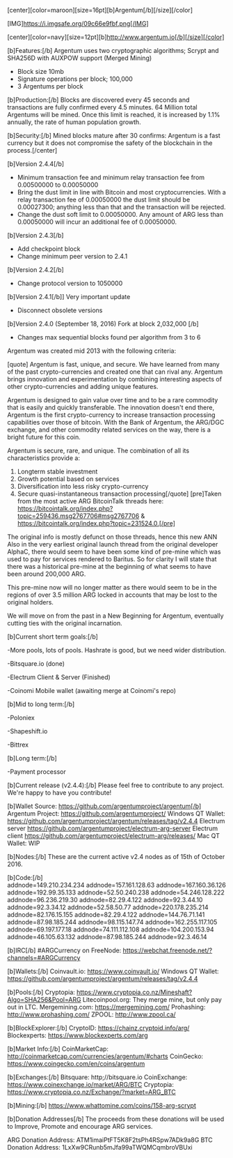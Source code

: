 
[center][color=maroon][size=16pt][b]Argentum[/b][/size][/color]


[IMG]https://i.imgsafe.org/09c66e9fbf.png[/IMG]


[center][color=navy][size=12pt][b]http://www.argentum.io[/b][/size][/color]



[b]Features:[/b]
Argentum uses two cryptographic algorithms; Scrypt and SHA256D with AUXPOW support (Merged Mining)
- Block size 10mb
- Signature operations per block; 100,000
- 3 Argentums per block

[b]Production:[/b]
Blocks are discovered every 45 seconds and transactions are fully confirmed every 4.5 minutes. 64 Million total Argentums will be mined. Once this limit is reached, it is increased by 1.1% annually, the rate of human population growth.

[b]Security:[/b] 
Mined blocks mature after 30 confirms: Argentum is a fast currency but it does not compromise the safety of the blockchain in the process.[/center]

[b]Version 2.4.4[/b]
- Minimum transaction fee and minimum relay transaction fee from 0.00500000 to 0.00050000
- Bring the dust limit in line with Bitcoin and most cryptocurrencies. With a relay transaction fee of 0.00050000 the dust limit should be 0.00027300; anything less than that and the transaction will be rejected.
- Change the dust soft limit to 0.00050000. Any amount of ARG less than 0.00050000 will incur an additional fee of 0.00050000.

[b]Version 2.4.3[/b]
- Add checkpoint block
- Change minimum peer version to 2.4.1

[b]Version 2.4.2[/b]
- Change protocol version to 1050000

[b]Version 2.4.1[/b]] Very important update
- Disconnect obsolete versions

[b]Version 2.4.0 (September 18, 2016) Fork at block 2,032,000 [/b]
- Changes max sequential blocks found per algorithm from 3 to 6

Argentum was created mid 2013 with the following criteria:

[quote]
Argentum is fast, unique, and secure. We have learned from many of the past crypto-currencies and created one that can rival any. Argentum brings innovation and experimentation by combining interesting aspects of other crypto-currencies and adding unique features.

Argentum is designed to gain value over time and to be a rare commodity that is easily and quickly transferable. The innovation doesn't end there, Argentum is the first crypto-currency to increase transaction processing capabilities over those of bitcoin. With the Bank of Argentum, the ARG/DGC exchange, and other commodity related services on the way, there is a bright future for this coin.

Argentum is secure, rare, and unique. The combination of all its characteristics provide a:
1. Longterm stable investment
2. Growth potential based on services
3. Diversification into less risky crypto-currency
4. Secure quasi-instantaneous transaction processing[/quote]
[pre]Taken from the most active ARG BitcoinTalk threads here: https://bitcointalk.org/index.php?topic=259436.msg2767706#msg2767706 & https://bitcointalk.org/index.php?topic=231524.0.[/pre]

The original info is mostly defunct on those threads, hence this new ANN
Also in the very earliest original launch thread from the original developer AlphaC, there would seem to have been some kind of pre-mine which was used to pay for services rendered to Baritus. So for clarity I will state that there was a historical pre-mine at the beginning of what seems to have been around 200,000 ARG.

This pre-mine now will no longer matter as there would seem to be in the regions of over 3.5 million ARG locked in accounts that may be lost to the original holders.

We will move on from the past in a New Beginning for Argentum, eventually cutting ties with the original incarnation.


[b]Current short term goals:[/b]

-More pools, lots of pools. Hashrate is good, but we need wider distribution.

-Bitsquare.io (done)

-Electrum Client & Server (Finished)

-Coinomi Mobile wallet (awaiting merge at Coinomi's repo)

[b]Mid to long term:[/b]

-Poloniex

-Shapeshift.io

-Bittrex

[b]Long term:[/b]

-Payment processor


[b]Current release (v2.4.4):[/b] 
Please feel free to contribute to any project. We're happy to have you contribute!

[b]Wallet Source: https://github.com/argentumproject/argentum[/b]
Argentum Project: https://github.com/argentumproject/
Windows QT Wallet: https://github.com/argentumproject/argentum/releases/tag/v2.4.4
Electrum server https://github.com/argentumproject/electrum-arg-server 
Electrum client https://github.com/argentumproject/electrum-arg/releases/
Mac QT Wallet: WIP

[b]Nodes:[/b]
These are the current active v2.4 nodes as of 15th of October 2016.

[b]Code:[/b]  
addnode=149.210.234.234
addnode=157.161.128.63
addnode=167.160.36.126
addnode=192.99.35.133
addnode=52.50.240.238
addnode=54.246.128.222
addnode=96.236.219.30
addnode=82.29.4.122
addnode=92.3.44.10
addnode=92.3.34.12
addnode=52.58.50.77
addnode=220.178.235.214
addnode=82.176.15.155
addnode=82.29.4.122
addnode=144.76.71.141
addnode=87.98.185.244
addnode=98.115.147.74
addnode=162.255.117.105
addnode=69.197.177.18
addnode=74.111.112.108
addnode=104.200.153.94
addnode=46.105.63.132
addnode=87.98.185.244
addnode=92.3.46.14 

[b]IRC[/b]
#ARGCurrency on FreeNode: https://webchat.freenode.net/?channels=#ARGCurrency

[b]Wallets:[/b]
Coinvault.io: https://www.coinvault.io/
Windows QT Wallet: https://github.com/argentumproject/argentum/releases/tag/v2.4.4


[b]Pools:[/b]
Cryptopia: https://www.cryptopia.co.nz/Mineshaft?Algo=SHA256&Pool=ARG
Litecoinpool.org: They merge mine, but only pay out in LTC.
Mergemining.com: https://mergemining.com/
Prohashing: http://www.prohashing.com/
ZPOOL: http://www.zpool.ca/

[b]BlockExplorer:[/b]
CryptoID: https://chainz.cryptoid.info/arg/
Blockexperts: https://www.blockexperts.com/arg

[b]Market Info:[/b]
CoinMarketCap: http://coinmarketcap.com/currencies/argentum/#charts
CoinGecko: https://www.coingecko.com/en/coins/argentum

[b]Exchanges:[/b]
Bitsquare: http;//bitsquare.io
CoinExchange: https://www.coinexchange.io/market/ARG/BTC
Cryptopia: https://www.cryptopia.co.nz/Exchange/?market=ARG_BTC

[b]Mining:[/b]
https://www.whattomine.com/coins/158-arg-scrypt


[b]Donation Addresses[/b]
The proceeds from these donations will be used to Improve, Promote and encourage ARG services.

ARG Donation Address: ATM1imaiPtFT5K8F2tsPh4RSpw7ADk9a8G
BTC Donation Address: 1LxXw9CRunb5mJfa99aTWQMCqmbroVBUxi
